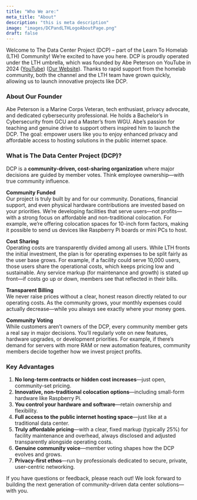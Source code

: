```yaml
---
title: "Who We are:"
meta_title: "About"
description: "this is meta description"
image: "images/DCPandLTHLogoAboutPage.png"
draft: false
---
```

Welcome to The Data Center Project (DCP) – part of the Learn To Homelab (LTH) Community! We’re excited to have you here. DCP is proudly operated under the LTH umbrella, which was founded by Abe Peterson on YouTube in 2024 ([YouTube](https://www.youtube.com/@learntohomelab)) ([Our Website](https://www.learntohomelab.com/)). Thanks to rapid support from the homelab community, both the channel and the LTH team have grown quickly, allowing us to launch innovative projects like DCP.

### About Our Founder

Abe Peterson is a Marine Corps Veteran, tech enthusiast, privacy advocate, and dedicated cybersecurity professional. He holds a Bachelor’s in Cybersecurity from GCU and a Master’s from WGU. Abe’s passion for teaching and genuine drive to support others inspired him to launch the DCP. The goal: empower users like you to enjoy enhanced privacy and affordable access to hosting solutions in the public internet space.

### What is The Data Center Project (DCP)?

DCP is a **community-driven, cost-sharing organization** where major decisions are guided by member votes. Think employee ownership—with true community influence.

**Community Funded**  
Our project is truly built by and for our community. Donations, financial support, and even physical hardware contributions are invested based on your priorities. We’re developing facilities that serve users—not profits—with a strong focus on affordable and non-traditional colocation. For example, we’re offering colocation spaces for 10-inch form factors, making it possible to send us devices like Raspberry Pi boards or mini PCs to host.

**Cost Sharing**  
Operating costs are transparently divided among all users. While LTH fronts the initial investment, the plan is for operating expenses to be split fairly as the user base grows. For example, if a facility could serve 10,000 users, those users share the operational costs, which keeps pricing low and sustainable. Any service markup (for maintenance and growth) is stated up front—if costs go up or down, members see that reflected in their bills.

**Transparent Billing**  
We never raise prices without a clear, honest reason directly related to our operating costs. As the community grows, your monthly expenses could actually decrease—while you always see exactly where your money goes.

**Community Voting**  
While customers aren’t owners of the DCP, every community member gets a real say in major decisions. You’ll regularly vote on new features, hardware upgrades, or development priorities. For example, if there’s demand for servers with more RAM or new automation features, community members decide together how we invest project profits.

### Key Advantages

1. **No long-term contracts or hidden cost increases**—just open, community-set pricing.
2. **Innovative, non-traditional colocation options**—including small-form hardware like Raspberry Pi.
3. **You control your hardware and software**—retain ownership and flexibility.
4. **Full access to the public internet hosting space**—just like at a traditional data center.
5. **Truly affordable pricing**—with a clear, fixed markup (typically 25%) for facility maintenance and overhead, always disclosed and adjusted transparently alongside operating costs.
6. **Genuine community voice**—member voting shapes how the DCP evolves and grows.
7. **Privacy-first ethos**—run by professionals dedicated to secure, private, user-centric networking.

If you have questions or feedback, please reach out! We look forward to building the next generation of community-driven data center solutions—with you.